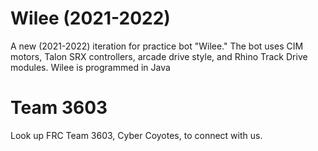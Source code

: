 # Wilee (2021-2022)
A new (2021-2022) iteration for practice bot "Wilee." The bot uses CIM motors, Talon SRX controllers, arcade drive style, and Rhino Track Drive modules. Wilee is programmed in Java
# Team 3603
Look up FRC Team 3603, Cyber Coyotes, to connect with us.
